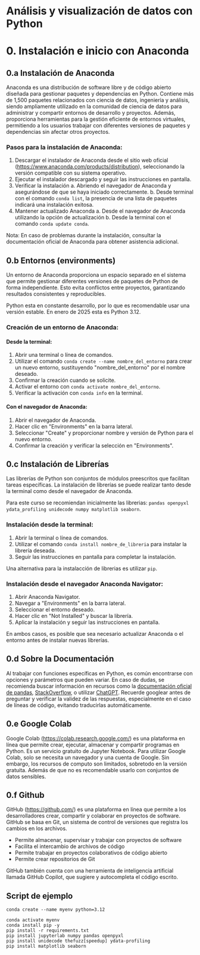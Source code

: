 # Análisis y visualización de datos con Python
# 0. Instalación e inicio con Anaconda

## 0.a Instalación de Anaconda

Anaconda es una distribución de software libre y de código abierto diseñada para gestionar paquetes y dependencias en Python. Contiene más de 1,500 paquetes relacionados con ciencia de datos, ingeniería y análisis, siendo ampliamente utilizado en la comunidad de ciencia de datos para administrar y compartir entornos de desarrollo y proyectos. Además, proporciona herramientas para la gestión eficiente de entornos virtuales, permitiendo a los usuarios trabajar con diferentes versiones de paquetes y dependencias sin afectar otros proyectos.

### Pasos para la instalación de Anaconda:

1. Descargar el instalador de Anaconda desde el sitio web oficial (https://www.anaconda.com/products/distribution), seleccionando la versión compatible con su sistema operativo.
2. Ejecutar el instalador descargado y seguir las instrucciones en pantalla.
3. Verificar la instalación 
	a. Abriendo el navegador de Anaconda y asegurándose de que se haya iniciado correctamente.
	b. Desde terminal con el comando `conda list`, la presencia de una lista de paquetes indicará una instalación exitosa.
4. Mantener actualizado Anaconda
	a. Desde el navegador de Anaconda utilizando la opción de actualización
	b. Desde la terminal con el comando `conda update conda`.

Nota: En caso de problemas durante la instalación, consultar la documentación oficial de Anaconda para obtener asistencia adicional.

## 0.b Entornos (environments)

Un entorno de Anaconda proporciona un espacio separado en el sistema que permite gestionar diferentes versiones de paquetes de Python de forma independiente. Esto evita conflictos entre proyectos, garantizando resultados consistentes y reproducibles.

Python esta en constante desarrollo, por lo que es recomendable usar una versión estable. En enero de 2025 esta es Python 3.12.

### Creación de un entorno de Anaconda:

#### Desde la terminal:

1. Abrir una terminal o línea de comandos.
2. Utilizar el comando `conda create --name nombre_del_entorno` para crear un nuevo entorno, sustituyendo "nombre_del_entorno" por el nombre deseado.
3. Confirmar la creación cuando se solicite.
4. Activar el entorno con `conda activate nombre_del_entorno`.
5. Verificar la activación con `conda info` en la terminal.

#### Con el navegador de Anaconda:

1. Abrir el navegador de Anaconda.
2. Hacer clic en "Environments" en la barra lateral.
3. Seleccionar "Create" y proporcionar nombre y versión de Python para el nuevo entorno.
4. Confirmar la creación y verificar la selección en "Environments".

## 0.c Instalación de Librerías

Las librerías de Python son conjuntos de módulos preescritos que facilitan tareas específicas. La instalación de librerías se puede realizar tanto desde la terminal como desde el navegador de Anaconda.

Para este curso se recomiendan inicialmente las librerias: `pandas openpyxl ydata_profiling unidecode numpy matplotlib seaborn`.

### Instalación desde la terminal:

1. Abrir la terminal o línea de comandos.
2. Utilizar el comando `conda install nombre_de_libreria` para instalar la librería deseada.
3. Seguir las instrucciones en pantalla para completar la instalación.

Una alternativa para la instalacción de librerias es utilizar `pip`.

### Instalación desde el navegador Anaconda Navigator:

1. Abrir Anaconda Navigator.
2. Navegar a "Environments" en la barra lateral.
3. Seleccionar el entorno deseado.
4. Hacer clic en "Not Installed" y buscar la librería.
5. Aplicar la instalación y seguir las instrucciones en pantalla.

En ambos casos, es posible que sea necesario actualizar Anaconda o el entorno antes de instalar nuevas librerías.

## 0.d Sobre la Documentación

Al trabajar con funciones específicas en Python, es común encontrarse con opciones y parámetros que pueden variar. En caso de dudas, se recomienda buscar información en recursos como la [documentación oficial de pandas](https://pandas.pydata.org/pandas-docs/stable/), [StackOverflow](https://stackoverflow.com/), o utilizar [ChatGPT](https://chat.openai.com/chat). Recuerde googlear antes de preguntar y verificar la validez de las respuestas, especialmente en el caso de líneas de código, evitando traducirlas automáticamente.

## 0.e Google Colab

Google Colab (https://colab.research.google.com/) es una plataforma en línea que permite crear, ejecutar, almacenar y compartir programas en Python. Es un servicio gratuito de Jupyter Notebook. Para utilizar Google Colab, solo se necesita un navegador y una cuenta de Google. Sin embargo, los recursos de computo son limitados, sobretodo en la versión gratuita. Además de que no es recomendable usarlo con conjuntos de datos sensibles. 

## 0.f Github

GitHub (https://github.com/) es una plataforma en línea que permite a los desarrolladores crear, compartir y colaborar en proyectos de software. 
GitHub se basa en Git, un sistema de control de versiones que registra los cambios en los archivos. 

* Permite almacenar, supervisar y trabajar con proyectos de software
* Facilita el intercambio de archivos de código
* Permite trabajar en proyectos colaborativos de código abierto
* Permite crear repositorios de Git 

GitHub también cuenta con una herramienta de inteligencia artificial llamada GitHub Copilot, que sugiere y autocompleta el código escrito.


## Script de ejemplo

```
conda create --name myenv python=3.12

conda activate myenv
conda install pip -y
pip install -r requirements.txt
pip install jupyterlab numpy pandas openpyxl 
pip install unidecode thefuzz[speedup] ydata-profiling
pip install matplotlib seaborn

```